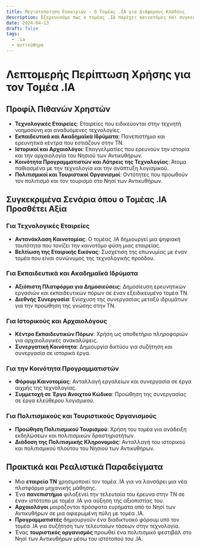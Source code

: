 ```yaml
---
title: Μεγιστοποίηση Ευκαιριών - Ο Τομέας .IA για Διάφορους Κλάδους
description: Εξερευνούμε πώς ο τομέας .IA παρέχει καινοτόμες και συγκεκριμένες λύσεις για τεχνολογικές εταιρείες, ακαδημαϊκούς, ιστορικούς, προγραμματιστές και πολιτισμικούς οργανισμούς.
date: 2024-04-13
draft: false
tags:
  - .ia
  - αντικύθηρα
---
```


# Λεπτομερής Περίπτωση Χρήσης για τον Τομέα .IA

## Προφίλ Πιθανών Χρηστών

- **Τεχνολογικές Εταιρείες**: Εταιρείες που ειδικεύονται στην τεχνητή νοημοσύνη και αναδυόμενες τεχνολογίες.
- **Εκπαιδευτικά και Ακαδημαϊκά Ιδρύματα**: Πανεπιστήμια και ερευνητικά κέντρα που εστιάζουν στην ΤΝ.
- **Ιστορικοί και Αρχαιολόγοι**: Επαγγελματίες που ερευνούν την ιστορία και την αρχαιολογία του Νησιού των Αντικυθήρων.
- **Κοινότητα Προγραμματιστών και Λάτρεις της Τεχνολογίας**: Άτομα παθιασμένα με την τεχνολογία και την ανάπτυξη λογισμικού.
- **Πολιτισμικοί και Τουριστικοί Οργανισμοί**: Οντότητες που προωθούν τον πολιτισμό και τον τουρισμό στο Νησί των Αντικυθήρων.

## Συγκεκριμένα Σενάρια όπου ο Τομέας .IA Προσθέτει Αξία

### Για Τεχνολογικές Εταιρείες

- **Αντανάκλαση Καινοτομίας**: Ο τομέας .IA δημιουργεί μια ψηφιακή ταυτότητα που τονίζει την καινοτόμο φύση μιας εταιρείας.
- **Βελτίωση της Εταιρικής Εικόνας**: Συσχέτιση της επωνυμίας με έναν τομέα που είναι συνώνυμος της τεχνολογικής προόδου.

### Για Εκπαιδευτικά και Ακαδημαϊκά Ιδρύματα

- **Αξιόπιστη Πλατφόρμα για Δημοσιεύσεις**: Δημοσίευση ερευνητικών εργασιών και εκπαιδευτικών πόρων σε έναν εξειδικευμένο τομέα ΤΝ.
- **Διεθνής Συνεργασία**: Ενίσχυση της συνεργασίας μεταξύ ιδρυμάτων για την προώθηση της γνώσης στην ΤΝ.

### Για Ιστορικούς και Αρχαιολόγους

- **Κέντρο Εκπαιδευτικών Πόρων**: Χρήση ως αποθετήριο πληροφοριών για αρχαιολογικές ανακαλύψεις.
- **Συνεργατική Κοινότητα**: Δημιουργία δικτύου για συζήτηση και συνεργασία σε ιστορικά έργα.

### Για την Κοινότητα Προγραμματιστών

- **Φόρουμ Καινοτομίας**: Ανταλλαγή εργαλείων και συνεργασία σε έργα αιχμής της τεχνολογίας.
- **Συμμετοχή σε Έργα Ανοιχτού Κώδικα**: Προώθηση της συνεργασίας σε έργα ελεύθερου λογισμικού.

### Για Πολιτισμικούς και Τουριστικούς Οργανισμούς

- **Προώθηση Πολιτισμικού Τουρισμού**: Χρήση του τομέα για ανάδειξη εκδηλώσεων και πολιτισμικών δραστηριοτήτων.
- **Διάδοση της Πολιτισμικής Κληρονομιάς**: Ανταλλαγή του ιστορικού και πολιτισμικού πλούτου του Νησιού των Αντικυθήρων.

## Πρακτικά και Ρεαλιστικά Παραδείγματα

- Μια **εταιρεία ΤΝ** χρησιμοποιεί τον τομέα .IA για να λανσάρει μια νέα πλατφόρμα μηχανικής μάθησης.
- Ένα **πανεπιστήμιο** φιλοξενεί την τελευταία του έρευνα στην ΤΝ σε έναν ιστότοπο με τομέα .IA για αύξηση της αξιοπιστίας του.
- **Αρχαιολόγοι** μοιράζονται πρόσφατα ευρήματα από το Νησί των Αντικυθήρων σε μια αφιερωμένη πύλη με τομέα .IA.
- **Προγραμματιστές** δημιουργούν ένα διαδικτυακό φόρουμ υπό τον τομέα .IA για συζήτηση των τελευταίων τάσεων στην τεχνολογία.
- Ένας **τουριστικός οργανισμός** προωθεί ένα πολιτισμικό φεστιβάλ στο Νησί των Αντικυθήρων μέσω του ιστότοπού του .IA.